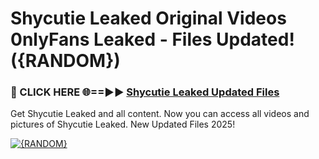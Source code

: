 # Shycutie Leaked Original Videos 0nlyFans Leaked - Files Updated! ({RANDOM})

<h3>🔴 CLICK HERE 🌐==►► <a href="https://betterlinks.top/A2PfLJ" rel="nofollow">Shycutie Leaked Updated Files</a></h3>

Get Shycutie Leaked and all content. Now you can access all videos and pictures of Shycutie Leaked. New Updated Files 2025!

[![{RANDOM}](https://i.imgur.com/ppqm5kG.gif)](https://betterlinks.top/A2PfLJ)